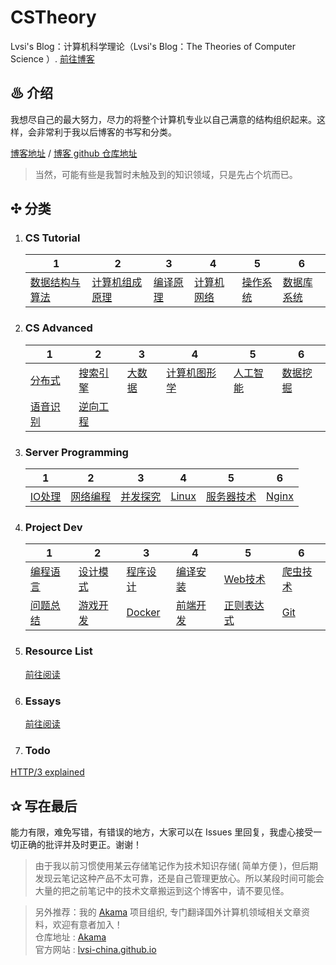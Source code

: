 # CSTheory
Lvsi's Blog：计算机科学理论（Lvsi's Blog：The Theories of Computer Science ）. [前往博客](https://lvsi-china.github.io/CSTheory/)

## ♨ 介绍

我想尽自己的最大努力，尽力的将整个计算机专业以自己满意的结构组织起来。这样，会非常利于我以后博客的书写和分类。

[博客地址](https://lvsi-china.github.io/CSTheory/) / [博客 github 仓库地址](https://github.com/Lvsi-China/CSTheory)

> 当然，可能有些是我暂时未触及到的知识领域，只是先占个坑而已。

## ✣ 分类

1. ### CS Tutorial 

    | 1 | 2 | 3 | 4 | 5 | 6 |
    | --- | --- | --- | --- | --- | --- |
    | [数据结构与算法](https://lvsi-china.github.io/AlgorithmRise/) | [计算机组成原理](./docs/1/计算机组成原理/README.md) | [编译原理](./docs/1/编译原理/README.md) | [计算机网络](./docs/1/计算机网络/README.md) | [操作系统](./docs/1/操作系统/README.md) | [数据库系统](./docs/1/数据库系统/README.md) |

2. ### CS Advanced

    | 1 | 2 | 3 | 4 | 5 | 6 |
    | --- | --- | --- | --- | --- | --- |
    | [分布式](./docs/2/分布式/README.md) | [搜索引擎](./docs/2/搜索引擎/README.md) | [大数据](./docs/2/大数据/README.md) | [计算机图形学](./docs/2/计算机图形学/README.md)| [人工智能](./docs/2/人工智能/README.md) | [数据挖掘](./docs/2/数据挖掘/README.md) |
    | [语音识别‎](./docs/2/语音识别‎/README.md) | [逆向工程](./docs/2/逆向工程/README.md) | | | | |


3. ### Server Programming

    | 1 | 2 | 3 | 4 | 5 | 6 |
    | --- | --- | --- | --- | --- | --- |
    | [IO处理](./docs/3/IO处理/README.md) | [网络编程](./docs/3/网络编程/README.md) | [并发探究](./docs/3/并发探究/README.md) | [Linux](./docs/3/Linux/README.md) | [服务器技术](./docs/3/服务器技术/README.md) | [Nginx](./docs/3/Nginx/README.md) |

4. ### Project Dev

    | 1 | 2 | 3 | 4 | 5 | 6 |
    | --- | --- | --- | --- | --- | --- |
    | [编程语言](./docs/4/编程语言/README.md) | [设计模式](./docs/4/设计模式/README.md) | [程序设计](./docs/4/程序设计/README.md) | [编译安装](./docs/4/编译安装/README.md) | [Web技术](./docs/4/Web技术/README.md) | [爬虫技术](./docs/4/爬虫技术/README.md) |
    | [问题总结](./docs/4/问题总结/README.md) | [游戏开发](./docs/4/游戏开发/README.md) | [Docker](./docs/4/Docker/README.md) | [前端开发](./docs/4/前端开发/README.md) | [正则表达式](./docs/4/正则表达式/README.md) | [Git](./docs/4/Git/README.md) |

5. ### Resource List
    [前往阅读](./docs/资源列表/README.md)

6. ### Essays
    [前往阅读](./docs/杂感随记/README.md)

7. ### Todo
[HTTP/3 explained](https://legacy.gitbook.com/book/bagder/http3-explained/details)    

## ✰ 写在最后

能力有限，难免写错，有错误的地方，大家可以在 Issues 里回复，我虚心接受一切正确的批评并及时更正。谢谢！

> 由于我以前习惯使用某云存储笔记作为技术知识存储( 简单方便 )，但后期发现云笔记这种产品不太可靠，还是自己管理更放心。所以某段时间可能会大量的把之前笔记中的技术文章搬运到这个博客中，请不要见怪。

> 另外推荐：我的 [Akama](https://github.com/Lvsi-China/Akama) 项目组织, 专门翻译国外计算机领域相关文章资料，欢迎有意者加入！<br>
> 仓库地址 : [Akama](https://github.com/Lvsi-China/Akama)<br>
> 官方网站 : [lvsi-china.github.io](https://lvsi-china.github.io/)
